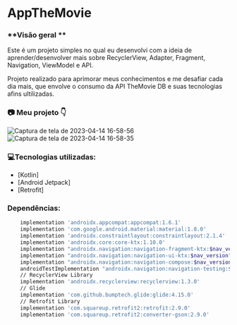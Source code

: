 # AppTheMovie

### **Visão geral **

Este é um projeto simples no qual eu desenvolvi com a ideia de aprender/desenvolver mais sobre RecyclerView, Adapter, Fragment, Navigation, ViewModel e API.

Projeto realizado para aprimorar meus conhecimentos e me desafiar cada dia mais, que envolve o consumo da API TheMovie DB e suas tecnologias afins ultilizadas. 

### 📷 Meu projeto 👇
![Captura de tela de 2023-04-14 16-58-56](https://user-images.githubusercontent.com/39010493/232144236-bda3e26d-a928-4cda-9e5d-e14f144c1e2a.png)![Captura de tela de 2023-04-14 16-58-35](https://user-images.githubusercontent.com/39010493/232144315-4ba0f995-f959-4888-8edf-6a5e9dde8e34.png)







### 💻Tecnologias utilizadas:

- [Kotlin]
- [Android Jetpack]
- [Retrofit]

### Dependências:
```bash
    implementation 'androidx.appcompat:appcompat:1.6.1'
    implementation 'com.google.android.material:material:1.8.0'
    implementation 'androidx.constraintlayout:constraintlayout:2.1.4'
    implementation 'androidx.core:core-ktx:1.10.0'
    implementation "androidx.navigation:navigation-fragment-ktx:$nav_version"
    implementation "androidx.navigation:navigation-ui-ktx:$nav_version"
    implementation "androidx.navigation:navigation-compose:$nav_version"
    androidTestImplementation "androidx.navigation:navigation-testing:$nav_version"
    // RecyclerView Library
    implementation 'androidx.recyclerview:recyclerview:1.3.0'
    // Glide
    implementation 'com.github.bumptech.glide:glide:4.15.0'
    // Retrofit Library
    implementation 'com.squareup.retrofit2:retrofit:2.9.0'
    implementation 'com.squareup.retrofit2:converter-gson:2.9.0'

 ```
